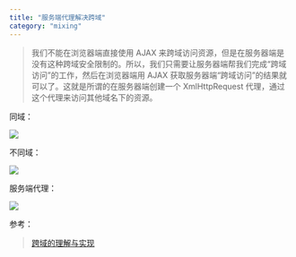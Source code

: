 ```yaml
---
title: "服务端代理解决跨域"
category: "mixing"
---
```


> 我们不能在浏览器端直接使用 AJAX 来跨域访问资源，但是在服务器端是没有这种跨域安全限制的。所以，我们只需要让服务器端帮我们完成“跨域访问”的工作，然后在浏览器端用 AJAX 获取服务器端“跨域访问”的结果就可以了。这就是所谓的在服务器端创建一个 XmlHttpRequest 代理，通过这个代理来访问其他域名下的资源。

同域：

![](http://www.nowamagic.net/ajax/images/crossdomain1.gif)

不同域：

![](http://www.nowamagic.net/ajax/images/crossdomain2.gif)

服务端代理：

![](http://www.nowamagic.net/ajax/images/crossdomain3.gif)

参考：

> [跨域的理解与实现](http://www.nowamagic.net/ajax/ajax_KonwHowToCrossDomain.php)
